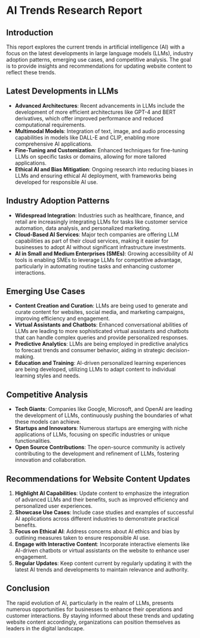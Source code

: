 # AI Trends Research Report

## Introduction
This report explores the current trends in artificial intelligence (AI) with a focus on the latest developments in large language models (LLMs), industry adoption patterns, emerging use cases, and competitive analysis. The goal is to provide insights and recommendations for updating website content to reflect these trends.

## Latest Developments in LLMs
- **Advanced Architectures**: Recent advancements in LLMs include the development of more efficient architectures like GPT-4 and BERT derivatives, which offer improved performance and reduced computational requirements.
- **Multimodal Models**: Integration of text, image, and audio processing capabilities in models like DALL-E and CLIP, enabling more comprehensive AI applications.
- **Fine-Tuning and Customization**: Enhanced techniques for fine-tuning LLMs on specific tasks or domains, allowing for more tailored applications.
- **Ethical AI and Bias Mitigation**: Ongoing research into reducing biases in LLMs and ensuring ethical AI deployment, with frameworks being developed for responsible AI use.

## Industry Adoption Patterns
- **Widespread Integration**: Industries such as healthcare, finance, and retail are increasingly integrating LLMs for tasks like customer service automation, data analysis, and personalized marketing.
- **Cloud-Based AI Services**: Major tech companies are offering LLM capabilities as part of their cloud services, making it easier for businesses to adopt AI without significant infrastructure investments.
- **AI in Small and Medium Enterprises (SMEs)**: Growing accessibility of AI tools is enabling SMEs to leverage LLMs for competitive advantage, particularly in automating routine tasks and enhancing customer interactions.

## Emerging Use Cases
- **Content Creation and Curation**: LLMs are being used to generate and curate content for websites, social media, and marketing campaigns, improving efficiency and engagement.
- **Virtual Assistants and Chatbots**: Enhanced conversational abilities of LLMs are leading to more sophisticated virtual assistants and chatbots that can handle complex queries and provide personalized responses.
- **Predictive Analytics**: LLMs are being employed in predictive analytics to forecast trends and consumer behavior, aiding in strategic decision-making.
- **Education and Training**: AI-driven personalized learning experiences are being developed, utilizing LLMs to adapt content to individual learning styles and needs.

## Competitive Analysis
- **Tech Giants**: Companies like Google, Microsoft, and OpenAI are leading the development of LLMs, continuously pushing the boundaries of what these models can achieve.
- **Startups and Innovators**: Numerous startups are emerging with niche applications of LLMs, focusing on specific industries or unique functionalities.
- **Open Source Contributions**: The open-source community is actively contributing to the development and refinement of LLMs, fostering innovation and collaboration.

## Recommendations for Website Content Updates
1. **Highlight AI Capabilities**: Update content to emphasize the integration of advanced LLMs and their benefits, such as improved efficiency and personalized user experiences.
2. **Showcase Use Cases**: Include case studies and examples of successful AI applications across different industries to demonstrate practical benefits.
3. **Focus on Ethical AI**: Address concerns about AI ethics and bias by outlining measures taken to ensure responsible AI use.
4. **Engage with Interactive Content**: Incorporate interactive elements like AI-driven chatbots or virtual assistants on the website to enhance user engagement.
5. **Regular Updates**: Keep content current by regularly updating it with the latest AI trends and developments to maintain relevance and authority.

## Conclusion
The rapid evolution of AI, particularly in the realm of LLMs, presents numerous opportunities for businesses to enhance their operations and customer interactions. By staying informed about these trends and updating website content accordingly, organizations can position themselves as leaders in the digital landscape.